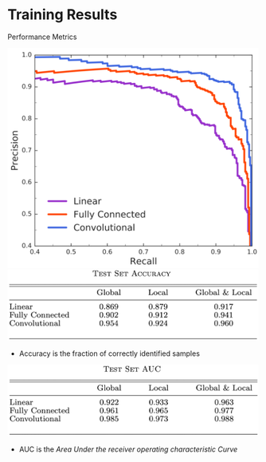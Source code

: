 # Training Results

Performance Metrics

<div class="grid grid-cols-2 justify-items-center">
<div class="cols-span-1">
<img src="/images/pre_rec.png" class="p-4 shadow-xl max-w-90"/>
</div>
<div class="cols-span-1 grid grid-rows-2 items-center">
<div class="rows-span-1 grid grid-rows-2 max-h-70">
<div>
<img src="/images/acc.png" class=" max-w-100"/>
</div>
<div>

* Accuracy is the fraction of correctly identified samples

</div>
</div>
<div class="rows-span-1 grid grid-rows-2 -mt-20">
<img src="/images/auc.png" class=" max-w-100"/>


* AUC is the *Area Under the receiver operating characteristic Curve*

</div>
</div>
</div>

<style>
.not-active {
  opacity: 20%;
}
</style>